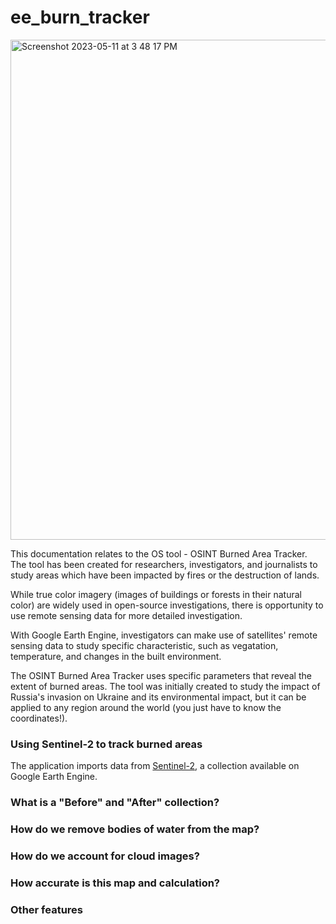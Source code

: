 # ee_burn_tracker

<img width="800" alt="Screenshot 2023-05-11 at 3 48 17 PM" src="https://github.com/csgsf/ee_burn_tracker/assets/90655137/bdf2bba9-e554-4faf-8182-bde0a1c39f3c">



This documentation relates to the OS tool - OSINT Burned Area Tracker. The tool has been created for researchers, investigators, and journalists to study areas which have been impacted by fires or the destruction of lands. 

While true color imagery (images of buildings or forests in their natural color) are widely used in open-source investigations, there is opportunity to use remote sensing data for more detailed investigation. 

With Google Earth Engine, investigators can make use of satellites' remote sensing data to study specific characteristic, such as vegatation, temperature, and changes in the built environment. 

The OSINT Burned Area Tracker uses specific parameters that reveal the extent of burned areas. The tool was initially created to study the impact of Russia's invasion on Ukraine and its environmental impact, but it can be applied to any region around the world (you just have to know the coordinates!).

### Using Sentinel-2 to track burned areas

The application imports data from [Sentinel-2](https://developers.google.com/earth-engine/datasets/catalog/COPERNICUS_S2), a collection available on Google Earth Engine. 


### What is a "Before" and "After" collection?

### How do we remove bodies of water from the map?

### How do we account for cloud images?

### How accurate is this map and calculation?

### Other features 



